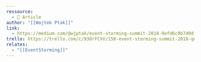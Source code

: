 ```yaml
---
ressource:
  - 📰 Article
author: "[[Wojtek Ptak]]"
link:
  - https://medium.com/@wjptak/event-storming-summit-2018-9efd6c0b7d0d
trello: https://trello.com/c/93OrFCVV/150-event-storming-summit-2018-quick-recap-of-the-first-event-storming-by-wojtek-ptak-medium
relates:
  - "[[EventStorming]]"
---
```

